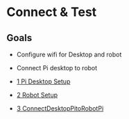 # Connect & Test

## Goals
- Configure wifi for Desktop and robot
- Connect Pi desktop to robot


- [1 Pi Desktop Setup](1-DesktopSetup.md)
- [2 Robot Setup](2-RobotSetup.md)
- [3 ConnectDesktopPitoRobotPi](3-ConnectDesktopPitoRobotPi.md)

